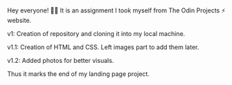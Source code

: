 Hey everyone! 👋🏻
It is an assignment I took myself from The Odin Projects ⚡ website.

v1: Creation of repository and cloning it into my local machine.

v1.1: Creation of HTML and CSS. Left images part to add them later.

v1.2: Added photos for better visuals.

Thus it marks the end of my landing page project.